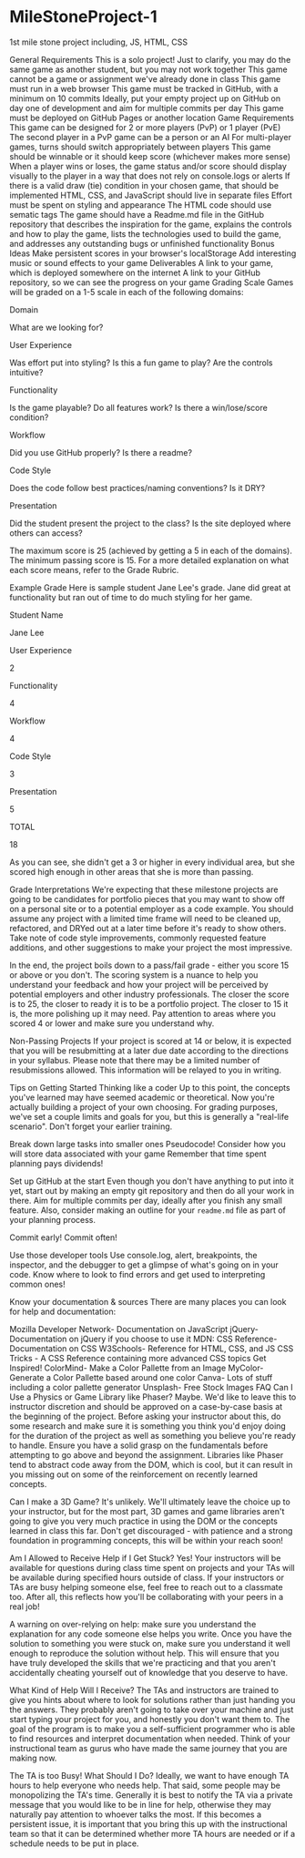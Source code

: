 # MileStoneProject-1
1st mile stone project including, JS, HTML, CSS

General Requirements
This is a solo project!
Just to clarify, you may do the same game as another student, but you may not work together
This game cannot be a game or assignment we've already done in class
This game must run in a web browser
This game must be tracked in GitHub, with a minimum on 10 commits
Ideally, put your empty project up on GitHub on day one of development and aim for multiple commits per day
This game must be deployed on GitHub Pages or another location
Game Requirements
This game can be designed for 2 or more players (PvP) or 1 player (PvE)
The second player in a PvP game can be a person or an AI
For multi-player games, turns should switch appropriately between players
This game should be winnable or it should keep score (whichever makes more sense)
When a player wins or loses, the game status and/or score should display visually to the player in a way that does not rely on console.logs or alerts
If there is a valid draw (tie) condition in your chosen game, that should be implemented
HTML, CSS, and JavaScript should live in separate files
Effort must be spent on styling and appearance
The HTML code should use sematic tags
The game should have a Readme.md file in the GitHub repository that describes the inspiration for the game, explains the controls and how to play the game, lists the technologies used to build the game, and addresses any outstanding bugs or unfinished functionality
Bonus Ideas
Make persistent scores in your browser's localStorage
Add interesting music or sound effects to your game
Deliverables
A link to your game, which is deployed somewhere on the internet
A link to your GitHub repository, so we can see the progress on your game
Grading Scale
Games will be graded on a 1-5 scale in each of the following domains:

Domain

What are we looking for?

User Experience

Was effort put into styling? Is this a fun game to play? Are the controls intuitive?

Functionality

Is the game playable? Do all features work? Is there a win/lose/score condition?

Workflow

Did you use GitHub properly? Is there a readme?

Code Style

Does the code follow best practices/naming conventions? Is it DRY?

Presentation

Did the student present the project to the class? Is the site deployed where others can access?

The maximum score is 25 (achieved by getting a 5 in each of the domains). The minimum passing score is 15. For a more detailed explanation on what each score means, refer to the Grade Rubric.

Example Grade
Here is sample student Jane Lee's grade. Jane did great at functionality but ran out of time to do much styling for her game.

Student Name

Jane Lee

User Experience

2

Functionality

4

Workflow

4

Code Style

3

Presentation

5

TOTAL

18

As you can see, she didn't get a 3 or higher in every individual area, but she scored high enough in other areas that she is more than passing.

Grade Interpretations
We're expecting that these milestone projects are going to be candidates for portfolio pieces that you may want to show off on a personal site or to a potential employer as a code example. You should assume any project with a limited time frame will need to be cleaned up, refactored, and DRYed out at a later time before it's ready to show others. Take note of code style improvements, commonly requested feature additions, and other suggestions to make your project the most impressive.

In the end, the project boils down to a pass/fail grade - either you score 15 or above or you don't. The scoring system is a nuance to help you understand your feedback and how your project will be perceived by potential employers and other industry professionals. The closer the score is to 25, the closer to ready it is to be a portfolio project. The closer to 15 it is, the more polishing up it may need. Pay attention to areas where you scored 4 or lower and make sure you understand why.

Non-Passing Projects
If your project is scored at 14 or below, it is expected that you will be resubmitting at a later due date according to the directions in your syllabus. Please note that there may be a limited number of resubmissions allowed. This information will be relayed to you in writing.

Tips on Getting Started
Thinking like a coder
Up to this point, the concepts you've learned may have seemed academic or theoretical. Now you're actually building a project of your own choosing. For grading purposes, we've set a couple limits and goals for you, but this is generally a "real-life scenario". Don't forget your earlier training.

Break down large tasks into smaller ones
Pseudocode!
Consider how you will store data associated with your game
Remember that time spent planning pays dividends!

Set up GitHub at the start
Even though you don't have anything to put into it yet, start out by making an empty git repository and then do all your work in there. Aim for multiple commits per day, ideally after you finish any small feature. Also, consider making an outline for your `readme.md` file as part of your planning process.

Commit early! Commit often!

Use those developer tools
Use console.log, alert, breakpoints, the inspector, and the debugger to get a glimpse of what's going on in your code. Know where to look to find errors and get used to interpreting common ones!

Know your documentation & sources
There are many places you can look for help and documentation:

Mozilla Developer Network- Documentation on JavaScript
jQuery- Documentation on jQuery if you choose to use it
MDN: CSS Reference- Documentation on CSS
W3Schools- Reference for HTML, CSS, and JS
CSS Tricks - A CSS Reference containing more advanced CSS topics
Get Inspired!
ColorMind- Make a Color Pallette from an Image
MyColor- Generate a Color Pallette based around one color
Canva- Lots of stuff including a color pallette generator
Unsplash- Free Stock Images
FAQ
Can I Use a Physics or Game Library like Phaser?
Maybe. We'd like to leave this to instructor discretion and should be approved on a case-by-case basis at the beginning of the project. Before asking your instructor about this, do some research and make sure it is something you think you'd enjoy doing for the duration of the project as well as something you believe you're ready to handle. Ensure you have a solid grasp on the fundamentals before attempting to go above and beyond the assignment. Libraries like Phaser tend to abstract code away from the DOM, which is cool, but it can result in you missing out on some of the reinforcement on recently learned concepts.

Can I make a 3D Game?
It's unlikely. We'll ultimately leave the choice up to your instructor, but for the most part, 3D games and game libraries aren't going to give you very much practice in using the DOM or the concepts learned in class this far. Don't get discouraged - with patience and a strong foundation in programming concepts, this will be within your reach soon!

Am I Allowed to Receive Help if I Get Stuck?
Yes! Your instructors will be available for questions during class time spent on projects and your TAs will be available during specified hours outside of class. If your instructors or TAs are busy helping someone else, feel free to reach out to a classmate too. After all, this reflects how you'll be collaborating with your peers in a real job!

A warning on over-relying on help: make sure you understand the explanation for any code someone else helps you write. Once you have the solution to something you were stuck on, make sure you understand it well enough to reproduce the solution without help. This will ensure that you have truly developed the skills that we're practicing and that you aren't accidentally cheating yourself out of knowledge that you deserve to have.

What Kind of Help Will I Receive?
The TAs and instructors are trained to give you hints about where to look for solutions rather than just handing you the answers. They probably aren't going to take over your machine and just start typing your project for you, and honestly you don't want them to. The goal of the program is to make you a self-sufficient programmer who is able to find resources and interpret documentation when needed. Think of your instructional team as gurus who have made the same journey that you are making now.

The TA is too Busy! What Should I Do?
Ideally, we want to have enough TA hours to help everyone who needs help. That said, some people may be monopolizing the TA's time. Generally it is best to notify the TA via a private message that you would like to be in line for help, otherwise they may naturally pay attention to whoever talks the most. If this becomes a persistent issue, it is important that you bring this up with the instructional team so that it can be determined whether more TA hours are needed or if a schedule needs to be put in place.
